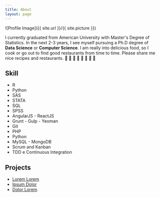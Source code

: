 ```yaml
---
title: About
layout: page
---
```

![Profile Image]({{ site.url }}/{{ site.picture }})

</hr>
<p>I currently graduated from American University with Master's Degree of Statistics. In the next 2-3 years, I see myself pursuing a Ph.D degree of <b>Data Science</b> or <b>Computer Science</b>. I am really into delicious food, so I cook or go out to find good restaurants from time to time. Please share me nice recipes and restaurants. 🍕 🍔 🍟 🍗 🍖 🍝 🍛 🍤
</p>

<h2>Skill</h2>

<ul class="skill-list">
	<li>R</li>
	<li>Python</li>
	<li>SAS</li>
	<li>STATA</li>
	<li>SQL</li>
	<li>SPSS</li>
	<li>AngularJS - ReactJS</li>
	<li>Grunt - Gulp - Yeoman</li>
	<li>Git</li>
	<li>PHP</li>
	<li>Python</li>
	<li>MySQL - MongoDB</li>
	<li>Scrum and Kanban</li>
	<li>TDD e Continuous Integration</li>
</ul>

<h2>Projects</h2>

<ul>
	<li><a href="https://github.com/">Lorem Lorem</a></li>
	<li><a href="https://github.com/">Ipsum Dolor</a></li>
	<li><a href="https://github.com/">Dolor Lorem</a></li>
</ul>
